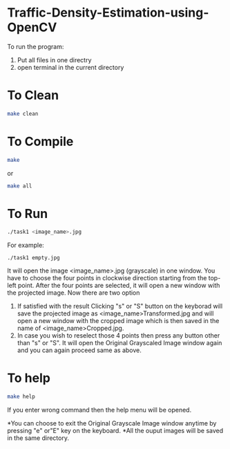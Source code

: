 # Traffic-Density-Estimation-using-OpenCV

To run the program:
1. Put all files in one directry
2. open terminal in the current directory
# To Clean 
```bash
make clean
```
# To Compile
```bash
make
```
or
```bash
make all
```
# To Run
```bash
./task1 <image_name>.jpg
```
For example:
```
./task1 empty.jpg
```

It will open the image <image_name>.jpg (grayscale) in one window. You have to choose the four points in clockwise direction starting from the top-left point. After the four points are selected, it will open a new window with the projected image. 
Now there are two option
1. If satisfied with the result Clicking "s" or "S" button on the keyborad will save the projected image as <image_name>Transformed.jpg and will open a new window with the cropped image which is then saved in the name of <image_name>Cropped.jpg.
2. In case you wish to reselect those 4 points then press any button other than "s" or "S". It will open the Original Grayscaled Image window again and you can again proceed same as above.
# To help
```bash
make help
```
If you enter wrong command then the help menu will be opened.

*You can choose to exit the Original Grayscale Image window anytime by pressing "e" or"E" key on the keyboard.
*All the ouput images will be saved in the same directory.
